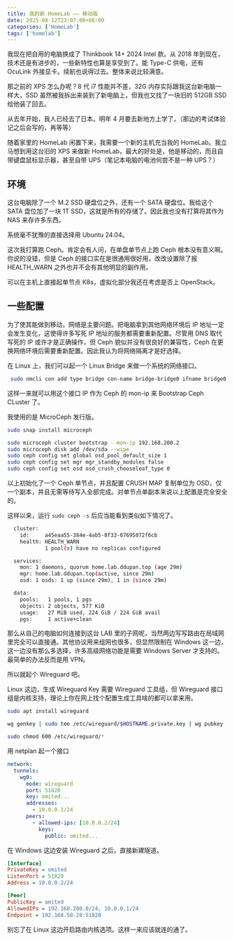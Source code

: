 ```yaml
---
title: 我的新 HomeLab —— 移动版
date: 2025-08-12T23:07:00+08:00
categories: ['HomeLab']
tags: ['homelab']
---
```


我现在把自用的电脑换成了 Thinkbook 14+ 2024 Intel 款。从 2018 年到现在，技术还是有进步的，一些新特性也算是享受到了。能 Type-C 供电，还有 OcuLink 外接显卡。续航也说得过去。整体来说比较满意。

那之前的 XPS 怎么办呢？8 代 i7 性能并不差，32G 内存实际跟我这台新电脑一样大，SSD 虽然被我拆出来装到了新电脑上，但我也又找了一块旧的 512GB SSD 给他装了回去。

从去年开始，我人已经去了日本。明年 4 月要去新地方上学了。（那边的考试体验记之后会写的，再等等）

随着家里的 HomeLab 闲置下来，我需要一个新的主机充当我的 HomeLab。我立马想到用这台旧的 XPS 来做新 HomeLab，最大的好处是，他是移动的，而且自带键盘鼠标显示器，甚至自带 UPS（笔记本电脑的电池何尝不是一种 UPS？）

## 环境

这台电脑除了一个 M.2 SSD 硬盘位之外，还有一个 SATA 硬盘位。我给这个 SATA 盘位加了一块 1T SSD，这就是所有的存储了。因此我也没有打算将其作为 NAS 来存许多东西。

系统毫不犹豫的直接选择用 Ubuntu 24.04。

这次我打算跑 Ceph。肯定会有人问，在单盘单节点上跑 Ceph 根本没有意义啊。你说的没错，但是 Ceph 的接口实在是很通用很好用，改改设置除了报 HEALTH_WARN 之外也并不会有其他明显的副作用。

可以在主机上直接起单节点 K8s，虚拟化部分我还在考虑是否上 OpenStack。

## 一些配置

为了使其能做到移动，网络是主要问题。把电脑拿到其他网络环境后 IP 地址一定会发生变化，这使得许多写死 IP 地址的服务都需要重新配置。尽管用 DNS 取代写死的 IP 或许才是正确操作，但 Ceph 貌似并没有很良好的兼容性，Ceph 在更换网络环境后需要重新配置。因此我认为将网络隔离才是好选择。

在 Linux 上，我们可以起一个 Linux Bridge 来做一个系统的网络接口。

```sh
 sudo nmcli con add type bridge con-name bridge-bridge0 ifname bridge0 ipv4.method manual ipv4.addresses 192.168.200.2/24 autoconnect yes
```

这样一来就可以用这个接口 IP 作为 Ceph 的 mon-ip 来 Bootstrap Ceph CLuster 了。

我使用的是 MicroCeph 发行版。

```sh
sudo snap install microceph

sudo microceph cluster bootstrap --mon-ip 192.168.200.2
sudo microceph disk add /dev/sda --wipe
sudo ceph config set global osd_pool_default_size 1
sudo ceph config set mgr mgr_standby_modules false
sudo ceph config set osd osd_crush_chooseleaf_type 0
```

以上初始化了一个 Ceph 单节点，并且配置 CRUSH MAP 复制单位为 OSD，仅一个副本，并且无需等待写入全部完成。对单节点单副本来说以上配置是完全安全的。

这样以来，运行 `sudo ceph -s` 后应当能看到类似如下情况了。

```sh
  cluster:
    id:     a45eaa55-384e-4ab5-8f33-07695072f6cb
    health: HEALTH_WARN
            1 pool(s) have no replicas configured

  services:
    mon: 1 daemons, quorum home.lab.ddupan.top (age 29m)
    mgr: home.lab.ddupan.top(active, since 29m)
    osd: 1 osds: 1 up (since 29m), 1 in (since 29m)

  data:
    pools:   1 pools, 1 pgs
    objects: 2 objects, 577 KiB
    usage:   27 MiB used, 224 GiB / 224 GiB avail
    pgs:     1 active+clean
```

那么从自己的电脑如何连接到这台 LAB 里的子网呢，当然两边写写路由在局域网里完全可以直接通。其他协议用来组网也很多，但显然限制在 Windows 这一边，这一边没有那么多选择，许多高级网络功能是需要 Windows Server 才支持的。最简单的办法反而是用 VPN。

所以就起个 Wireguard 吧。

Linux 这边，生成 Wireguard Key 需要 Wireguard 工具组，但 Wireguard 接口组是内核支持，理论上你在网上找个配置生成工具啥的都可以拿来用。

```sh
sudo apt install wireguard

wg genkey | sudo tee /etc/wireguard/$HOSTNAME.private.key | wg pubkey | sudo tee /etc/wireguard/$HOSTNAME.public.key

sudo chmod 600 /etc/wireguard/*
```

用 netplan 起一个接口

```yaml
network:
  tunnels:
    wg0:
      mode: wireguard
      port: 51820
      key: omited...
      addresses:
        - 10.0.0.1/24
      peers:
        - allowed-ips: [10.0.0.2/24]
          keys:
            public: omited...
```

在 Windows 这边安装 Wireguard 之后，直接新建隧道。

```ini
[Interface]
PrivateKey = omited
ListenPort = 51820
Address = 10.0.0.2/24

[Peer]
PublicKey = omited
AllowedIPs = 192.168.200.0/24, 10.0.0.1/24
Endpoint = 192.168.50.28:51820
```

别忘了在 Linux 这边开启路由内核选项。这样一来应该就连的通了。
